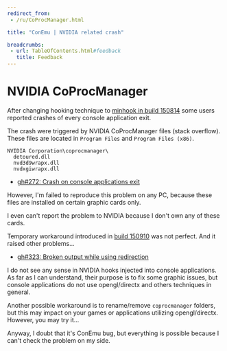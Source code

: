 ```yaml
---
redirect_from:
 - /ru/CoProcManager.html

title: "ConEmu | NVIDIA related crash"

breadcrumbs:
 - url: TableOfContents.html#feedback
   title: Feedback
---
```


# NVIDIA CoProcManager

After changing hooking technique to
[minhook in build 150814](http://conemu.github.io/blog/2015/08/14/Build-150814.html)
some users reported crashes of every console application exit.

The crash were triggered by NVIDIA CoProcManager files (stack overflow).
These files are located in `Program Files` and `Program Files (x86)`.

```
NVIDIA Corporation\coprocmanager\
  detoured.dll
  nvd3d9wrapx.dll
  nvdxgiwrapx.dll
```

* [gh#272: Crash on console applications exit](https://github.com/Maximus5/ConEmu/issues/272)

However, I'm failed to reproduce this problem on any PC,
because these files are installed on certain graphic cards only.

I even can't report the problem to NVIDIA because I don't own any of these cards.

Temporary workaround introduced in
[build 150910](http://conemu.github.io/blog/2015/09/10/Build-150910.html)
was not perfect. And it raised other problems...

* [gh#323: Broken output while using redirection](https://github.com/Maximus5/ConEmu/issues/323)

I do not see any sense in NVIDIA hooks injected into console applications.
As far as I can understand, their purpose is to fix some graphic issues,
but console applications do not use opengl/directx and others techniques in general.

Another possible workaround is to rename/remove `coprocmanager` folders,
but this may impact on your games or applications utilizing opengl/directx.
However, you may try it...

Anyway, I doubt that it's ConEmu bug, but everything is possible
because I can't check the problem on my side.

